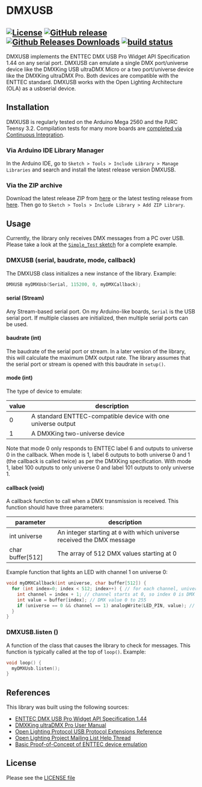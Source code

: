 DMXUSB
========
[![License](https://img.shields.io/github/license/DaAwesomeP/dmxusb.svg?style=flat-square)](https://github.com/DaAwesomeP/dmxusb/blob/master/LICENSE) [![GitHub release](https://img.shields.io/github/release/DaAwesomeP/dmxusb.svg?style=flat-square)](https://github.com/DaAwesomeP/dmxusb/releases/latest) [![Github Releases Downloads](https://img.shields.io/github/downloads/DaAwesomeP/dmxusb/latest/total.svg?style=flat-square)](https://github.com/DaAwesomeP/dmxusb/releases/latest) [![build status](https://img.shields.io/travis/DaAwesomeP/dmxusb.svg?maxAge=2592000&style=flat-square)](https://travis-ci.org/DaAwesomeP/dmxusb)
---
DMXUSB implements the ENTTEC DMX USB Pro Widget API Specification 1.44 on any serial port. DMXUSB can emulate a single DMX port/universe device like the DMXKing USB ultraDMX Micro or a two port/universe device like the DMXKing ultraDMX Pro. Both devices are compatible with the ENTTEC standard. DMXUSB works with the Open Lighting Architecture (OLA) as a usbserial device.

## Installation
DMXUSB is regularly tested on the Arduino Mega 2560 and the PJRC Teensy 3.2. Compilation tests for many more boards are [completed via Continuous Integration](https://travis-ci.org/DaAwesomeP/dmxusb).

### Via Arduino IDE Library Manager
In the Arduino IDE, go to `Sketch > Tools > Include Library > Manage Libraries` and search and install the latest release version DMXUSB.

### Via the ZIP archive
Download the latest release ZIP from [here](https://github.com/DaAwesomeP/dmxusb/releases/latest) or the latest testing release from [here](https://github.com/DaAwesomeP/dmxusb/archive/master.zip). Then go to `Sketch > Tools > Include Library > Add ZIP Library`.

## Usage
Currently, the library only receives DMX messages from a PC over USB. Please take a look at the [`Simple_Test` sketch](examples/Simple_Test/Simple_Test.ino) for a complete example.

### DMXUSB (serial, baudrate, mode, callback)
The DMXUSB class initializes a new instance of the library. Example:
```cpp
DMXUSB myDMXUsb(Serial, 115200, 0, myDMXCallback);
```

#### serial (Stream)
Any Stream-based serial port. On my Arduino-like boards, `Serial` is the USB serial port. If multiple classes are initialized, then multiple serial ports can be used.

#### baudrate (int)
The baudrate of the serial port or stream. In a later version of the library, this will calculate the maximum DMX output rate. The library assumes that the serial port or stream is opened with this baudrate in `setup()`.

#### mode (int)
The type of device to emulate:

| value | description                                                  |
|-------|--------------------------------------------------------------|
| 0     | A standard ENTTEC-compatible device with one universe output |
| 1     | A DMXKing two-universe device                                |

Note that mode 0 only responds to ENTTEC label 6 and outputs to universe 0 in the callback. When mode is 1, label 6 outputs to both universe 0 and 1 (the callback is called twice) as per the DMXKing specification. With mode 1, label 100 outputs to only universe 0 and label 101 outputs to only universe 1.

#### callback (void)
A callback function to call when a DMX transmission is received. This function should have three parameters:

| parameter          | description                                                             |
|--------------------|-------------------------------------------------------------------------|
| int universe       | An integer starting at `0` with which universe received the DMX message |
| char buffer[512]   | The array of 512 DMX values starting at 0                               |

Example function that lights an LED with channel 1 on universe 0:
```cpp
void myDMXCallback(int universe, char buffer[512]) {
  for (int index=0; index < 512; index++) { // for each channel, universe starts at 0
    int channel = index + 1; // channel starts at 0, so index 0 is DMX channel 1 and index 511 is DMX channel 512
    int value = buffer[index]; // DMX value 0 to 255
    if (universe == 0 && channel == 1) analogWrite(LED_PIN, value); // LED on channel 1 on universe 0
  }
}
```

### DMXUSB.listen ()
A function of the class that causes the library to check for messages. This function is typically called at the top of `loop()`. Example:
```cpp
void loop() {
  myDMXUsb.listen();
}
```

## References
This library was built using the following sources:

 - [ENTTEC DMX USB Pro Widget API Specification 1.44](https://dol2kh495zr52.cloudfront.net/pdf/misc/dmx_usb_pro_api_spec.pdf)
 - [DMXKing ultraDMX Pro User Manual](https://www.pjrc.com/teensy/td_uart.html)
 - [Open Lighting Protocol USB Protocol Extensions Reference](https://wiki.openlighting.org/index.php/USB_Protocol_Extensions#Device_Manufacturer.2C_Label_.3D_77.2C_no_data)
 - [Open Lighting Project Mailing List Help Thread](https://groups.google.com/forum/#!topic/open-lighting/SIMMzwRcxPY)
 - [Basic Proof-of-Concept of ENTTEC device emulation](https://github.com/PaulStoffregen/Lighting_Controller/blob/master/electronics/CorePlay/CorePlay.ino)

## License
Please see the [LICENSE file](LICENSE)
